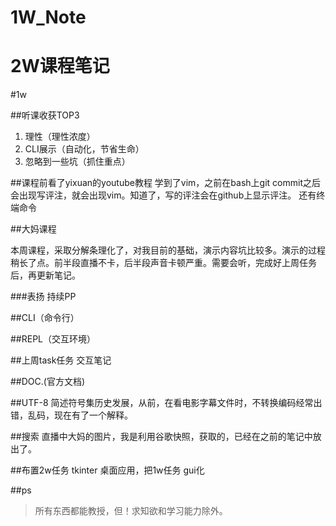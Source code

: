 # 1W_Note

# 2W课程笔记

#1w

##听课收获TOP3
1. 理性（理性浓度）
2. CLI展示（自动化，节省生命）
3. 忽略到一些坑（抓住重点）

##课程前看了yixuan的youtube教程
学到了vim，之前在bash上git commit之后会出现写评注，就会出现vim。知道了，写的评注会在github上显示评注。
还有终端命令



##大妈课程

本周课程，采取分解条理化了，对我目前的基础，演示内容坑比较多。演示的过程稍长了点。前半段直播不卡，后半段声音卡顿严重。需要会听，完成好上周任务后，再更新笔记。

###表扬
持续PP

##CLI（命令行）

##REPL（交互环境）

##上周task任务 交互笔记

##DOC.(官方文档)

##UTF-8
简述符号集历史发展，从前，在看电影字幕文件时，不转换编码经常出错，乱码，现在有了一个解释。

##搜索
直播中大妈的图片，我是利用谷歌快照，获取的，已经在之前的笔记中放出了。

##布置2w任务
tkinter 桌面应用，把1w任务 gui化

##ps 


> 所有东西都能教授，但！求知欲和学习能力除外。
